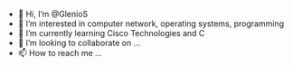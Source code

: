 - 👋 Hi, I’m @GlenioS
- 👀 I’m interested in computer network, operating systems, programming
- 🌱 I’m currently learning Cisco Technologies and C
- 💞️ I’m looking to collaborate on ...
- 📫 How to reach me ...

<!---
GlenioS/GlenioS is a ✨ special ✨ repository because its `README.md` (this file) appears on your GitHub profile.
You can click the Preview link to take a look at your changes.
--->
